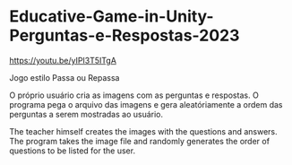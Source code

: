 # Educative-Game-in-Unity-Perguntas-e-Respostas-2023

https://youtu.be/yIPI3T5ITgA

Jogo estilo Passa ou Repassa

O próprio usuário cria as imagens com as perguntas e respostas. O programa pega o arquivo das imagens e gera aleatóriamente a ordem das perguntas a serem mostradas ao usuário.

The teacher himself creates the images with the questions and answers. The program takes the image file and randomly generates the order of questions to be listed for the user.

